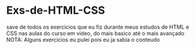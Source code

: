 # Exs-de-HTML-CSS
save de todos os exercicios que eu fiz durante meus estudos de HTML e CSS nas aulas do curso em video, do mais basico até o mais avançado
NOTA: Alguns exercicios eu pulei pois eu ja sabia o conteudo
